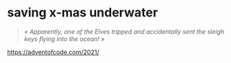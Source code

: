 # saving x-mas underwater

> _« Apparently, one of the Elves tripped and accidentally sent the sleigh keys flying into the ocean! »_
 
https://adventofcode.com/2021/
